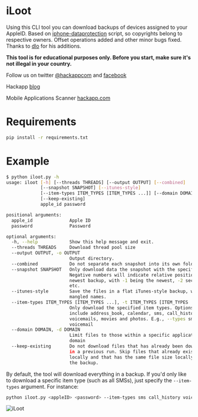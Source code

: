 iLoot
=====

Using this CLI tool you can download backups of devices assigned to your AppleID. Based on [iphone-dataprotection](https://code.google.com/p/iphone-dataprotection/) script, so copyrights belong to respective owners. Offset operations added and other minor bugs fixed. Thanks to [dlo](https://github.com/dlo) for his additions.

**This tool is for educational purposes only. Before you start, make sure it's not illegal in your country.**

Follow us on twitter [@hackappcom](https://twitter.com/hackappcom)  and [facebook](https://www.facebook.com/groups/1480690882187595/)

Hackapp [blog](blog.hackapp.com)

Mobile Applications Scanner [hackapp.com](https://hackapp.com)

Requirements
============

```bash
pip install -r requirements.txt
```

Example
======

```bash
$ python iloot.py -h
usage: iloot [-h] [--threads THREADS] [--output OUTPUT] [--combined]
             [--snapshot SNAPSHOT] [--itunes-style]
             [--item-types ITEM_TYPES [ITEM_TYPES ...]] [--domain DOMAIN]
             [--keep-existing]
             apple_id password

positional arguments:
  apple_id              Apple ID
  password              Password

optional arguments:
  -h, --help            Show this help message and exit.
  --threads THREADS     Download thread pool size
  --output OUTPUT, -o OUTPUT
                        Output directory.
  --combined            Do not separate each snapshot into its own folder
  --snapshot SNAPSHOT   Only download data the snapshot with the specified ID.
                        Negative numbers will indicate relative position from
                        newest backup, with -1 being the newest, -2 second,
                        etc.
  --itunes-style        Save the files in a flat iTunes-style backup, with
                        mangled names.
  --item-types ITEM_TYPES [ITEM_TYPES ...], -t ITEM_TYPES [ITEM_TYPES ...]
                        Only download the specified item types. Options
                        include address_book, calendar, sms, call_history,
                        voicemails, movies and photos. E.g., --types sms
                        voicemail
  --domain DOMAIN, -d DOMAIN
                        Limit files to those within a specific application
                        domain
  --keep-existing       Do not download files that has already been downloaded
                        in a previous run. Skip files that already exist
                        locally and that has the same file size locally as in
                        the backup.
```

By default, the tool will download everything in a backup. If you'd only like to download a specific item type (such as all SMSs), just specify the `--item-types` argument. For instance:

```bash
python iloot.py <appleID> <password> --item-types sms call_history voicemails
```

![iLoot](https://raw.githubusercontent.com/hackappcom/iloot/master/iloot.png "iloot")

